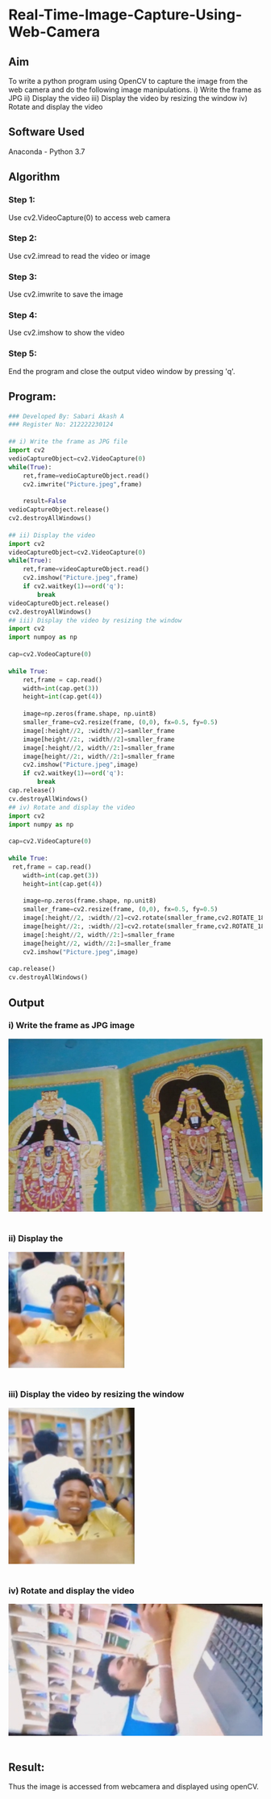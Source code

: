 # Real-Time-Image-Capture-Using-Web-Camera
## Aim
To write a python program using OpenCV to capture the image from the web camera and do the following image manipulations.
i) Write the frame as JPG 
ii) Display the video 
iii) Display the video by resizing the window
iv) Rotate and display the video
## Software Used
Anaconda - Python 3.7
## Algorithm
### Step 1:
Use cv2.VideoCapture(0) to access web camera

### Step 2:
Use cv2.imread to read the video or image

### Step 3:
Use cv2.imwrite to save the image
<br>

### Step 4:
Use cv2.imshow to show the video
<br>
### Step 5:
End the program and close the output video window by pressing 'q'.
<br>

## Program:
``` Python
### Developed By: Sabari Akash A
### Register No: 212222230124

## i) Write the frame as JPG file
import cv2
vedioCaptureObject=cv2.VideoCapture(0)
while(True):
    ret,frame=vedioCaptureObject.read()
    cv2.imwrite("Picture.jpeg",frame)
    
    result=False
vedioCaptureObject.release()
cv2.destroyAllWindows()

## ii) Display the video
import cv2
videoCaptureObject=cv2.VideoCapture(0)
while(True):
    ret,frame=videoCaptureObject.read()
    cv2.imshow("Picture.jpeg",frame)
    if cv2.waitkey(1)==ord('q'):
        break
videoCaptureObject.release()
cv2.destroyAllWindows()
## iii) Display the video by resizing the window
import cv2
import numpoy as np

cap=cv2.VodeoCapture(0)

while True:
    ret,frame = cap.read()
    width=int(cap.get(3))
    height=int(cap.get(4))
    
    image=np.zeros(frame.shape, np.uint8)
    smaller_frame=cv2.resize(frame, (0,0), fx=0.5, fy=0.5)
    image[:height//2, :width//2]=samller_frame
    image[height//2:, :width//2]=smaller_frame
    image[:height//2, width//2:]=smaller_frame
    image[height//2:, width//2:]=smaller_frame
    cv2.imshow("Picture.jpeg",image)
    if cv2.waitkey(1)==ord('q'):
        break
cap.release()
cv.destroyAllWindows()
## iv) Rotate and display the video
import cv2
import numpy as np

cap=cv2.VideoCapture(0)

while True:
 ret,frame = cap.read()
    width=int(cap.get(3))
    height=int(cap.get(4))
    
    image=np.zeros(frame.shape, np.unit8)
    smaller_frame=cv2.resize(frame, (0,0), fx=0.5, fy=0.5)
    image[:height//2, :width//2]=cv2.rotate(smaller_frame,cv2.ROTATE_180)
    image[height//2:, :width//2]=cv2.rotate(smaller_frame,cv2.ROTATE_180)
    image[:height//2, width//2:]=smaller_frame
    image[height//2, width//2:]=smaller_frame
    cv2.imshow("Picture.jpeg",image)

cap.release()
cv.destroyAllWindows()
```
## Output
### i) Write the frame as JPG image
![alt text](<Screenshot 2024-02-23 224057.png>)
</br>
</br>
### ii) Display the 
![output](image-1.png)
</br>
</br>
### iii) Display the video by resizing the window
![output](image.png)
</br>
</br>
### iv) Rotate and display the video
![output](<Screenshot 2024-02-23 225905.png>)
</br>
</br>
## Result:
Thus the image is accessed from webcamera and displayed using openCV.
